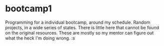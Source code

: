 # bootcamp1
Programming for a individual bootcamp, around my schedule. Random projects, in a wide series of states. There is little here that cannot be found on the original resources. 
These are mostly so my mentor can figure out what the heck I'm doing wrong. :s
